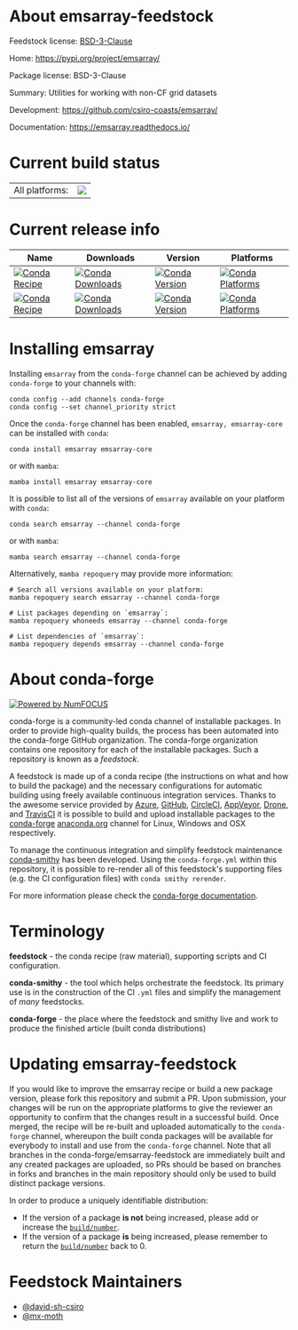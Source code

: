 About emsarray-feedstock
========================

Feedstock license: [BSD-3-Clause](https://github.com/conda-forge/emsarray-feedstock/blob/main/LICENSE.txt)

Home: https://pypi.org/project/emsarray/

Package license: BSD-3-Clause

Summary: Utilities for working with non-CF grid datasets

Development: https://github.com/csiro-coasts/emsarray/

Documentation: https://emsarray.readthedocs.io/

Current build status
====================


<table><tr><td>All platforms:</td>
    <td>
      <a href="https://dev.azure.com/conda-forge/feedstock-builds/_build/latest?definitionId=16267&branchName=main">
        <img src="https://dev.azure.com/conda-forge/feedstock-builds/_apis/build/status/emsarray-feedstock?branchName=main">
      </a>
    </td>
  </tr>
</table>

Current release info
====================

| Name | Downloads | Version | Platforms |
| --- | --- | --- | --- |
| [![Conda Recipe](https://img.shields.io/badge/recipe-emsarray-green.svg)](https://anaconda.org/conda-forge/emsarray) | [![Conda Downloads](https://img.shields.io/conda/dn/conda-forge/emsarray.svg)](https://anaconda.org/conda-forge/emsarray) | [![Conda Version](https://img.shields.io/conda/vn/conda-forge/emsarray.svg)](https://anaconda.org/conda-forge/emsarray) | [![Conda Platforms](https://img.shields.io/conda/pn/conda-forge/emsarray.svg)](https://anaconda.org/conda-forge/emsarray) |
| [![Conda Recipe](https://img.shields.io/badge/recipe-emsarray--core-green.svg)](https://anaconda.org/conda-forge/emsarray-core) | [![Conda Downloads](https://img.shields.io/conda/dn/conda-forge/emsarray-core.svg)](https://anaconda.org/conda-forge/emsarray-core) | [![Conda Version](https://img.shields.io/conda/vn/conda-forge/emsarray-core.svg)](https://anaconda.org/conda-forge/emsarray-core) | [![Conda Platforms](https://img.shields.io/conda/pn/conda-forge/emsarray-core.svg)](https://anaconda.org/conda-forge/emsarray-core) |

Installing emsarray
===================

Installing `emsarray` from the `conda-forge` channel can be achieved by adding `conda-forge` to your channels with:

```
conda config --add channels conda-forge
conda config --set channel_priority strict
```

Once the `conda-forge` channel has been enabled, `emsarray, emsarray-core` can be installed with `conda`:

```
conda install emsarray emsarray-core
```

or with `mamba`:

```
mamba install emsarray emsarray-core
```

It is possible to list all of the versions of `emsarray` available on your platform with `conda`:

```
conda search emsarray --channel conda-forge
```

or with `mamba`:

```
mamba search emsarray --channel conda-forge
```

Alternatively, `mamba repoquery` may provide more information:

```
# Search all versions available on your platform:
mamba repoquery search emsarray --channel conda-forge

# List packages depending on `emsarray`:
mamba repoquery whoneeds emsarray --channel conda-forge

# List dependencies of `emsarray`:
mamba repoquery depends emsarray --channel conda-forge
```


About conda-forge
=================

[![Powered by
NumFOCUS](https://img.shields.io/badge/powered%20by-NumFOCUS-orange.svg?style=flat&colorA=E1523D&colorB=007D8A)](https://numfocus.org)

conda-forge is a community-led conda channel of installable packages.
In order to provide high-quality builds, the process has been automated into the
conda-forge GitHub organization. The conda-forge organization contains one repository
for each of the installable packages. Such a repository is known as a *feedstock*.

A feedstock is made up of a conda recipe (the instructions on what and how to build
the package) and the necessary configurations for automatic building using freely
available continuous integration services. Thanks to the awesome service provided by
[Azure](https://azure.microsoft.com/en-us/services/devops/), [GitHub](https://github.com/),
[CircleCI](https://circleci.com/), [AppVeyor](https://www.appveyor.com/),
[Drone](https://cloud.drone.io/welcome), and [TravisCI](https://travis-ci.com/)
it is possible to build and upload installable packages to the
[conda-forge](https://anaconda.org/conda-forge) [anaconda.org](https://anaconda.org/)
channel for Linux, Windows and OSX respectively.

To manage the continuous integration and simplify feedstock maintenance
[conda-smithy](https://github.com/conda-forge/conda-smithy) has been developed.
Using the ``conda-forge.yml`` within this repository, it is possible to re-render all of
this feedstock's supporting files (e.g. the CI configuration files) with ``conda smithy rerender``.

For more information please check the [conda-forge documentation](https://conda-forge.org/docs/).

Terminology
===========

**feedstock** - the conda recipe (raw material), supporting scripts and CI configuration.

**conda-smithy** - the tool which helps orchestrate the feedstock.
                   Its primary use is in the construction of the CI ``.yml`` files
                   and simplify the management of *many* feedstocks.

**conda-forge** - the place where the feedstock and smithy live and work to
                  produce the finished article (built conda distributions)


Updating emsarray-feedstock
===========================

If you would like to improve the emsarray recipe or build a new
package version, please fork this repository and submit a PR. Upon submission,
your changes will be run on the appropriate platforms to give the reviewer an
opportunity to confirm that the changes result in a successful build. Once
merged, the recipe will be re-built and uploaded automatically to the
`conda-forge` channel, whereupon the built conda packages will be available for
everybody to install and use from the `conda-forge` channel.
Note that all branches in the conda-forge/emsarray-feedstock are
immediately built and any created packages are uploaded, so PRs should be based
on branches in forks and branches in the main repository should only be used to
build distinct package versions.

In order to produce a uniquely identifiable distribution:
 * If the version of a package **is not** being increased, please add or increase
   the [``build/number``](https://docs.conda.io/projects/conda-build/en/latest/resources/define-metadata.html#build-number-and-string).
 * If the version of a package **is** being increased, please remember to return
   the [``build/number``](https://docs.conda.io/projects/conda-build/en/latest/resources/define-metadata.html#build-number-and-string)
   back to 0.

Feedstock Maintainers
=====================

* [@david-sh-csiro](https://github.com/david-sh-csiro/)
* [@mx-moth](https://github.com/mx-moth/)


